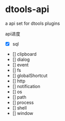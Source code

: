 # dtools-api
a api set for dtools plugins

api进度

- [x] sql
- [] clipboard
- [] dialog
- [] event
- [] fs
- [] globalShortcut
- [] http
- [] notification
- [] os
- [] path
- [] process
- [] shell
- [] window
